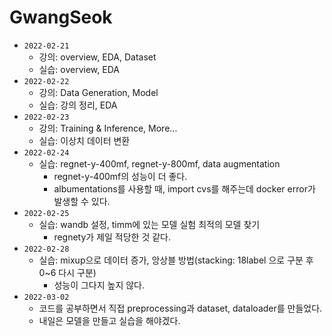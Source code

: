 # GwangSeok

* `2022-02-21`
  * 강의: overview, EDA, Dataset
  * 실습: overview, EDA
* `2022-02-22`
  * 강의: Data Generation, Model
  * 실습: 강의 정리, EDA
* `2022-02-23`
  * 강의: Training & Inference,  More...
  * 실습: 이상치 데이터 변환
* `2022-02-24`
  * 실습: regnet-y-400mf, regnet-y-800mf, data augmentation
      * regnet-y-400mf의 성능이 더 좋다.
      * albumentations를 사용할 때, import cvs를 해주는데 docker error가 발생할 수 있다.
* `2022-02-25`
    * 실습: wandb 설정, timm에 있는 모델 실험 최적의 모델 찾기
        * regnety가 제일 적당한 것 같다.
* `2022-02-28`
    * 실습: mixup으로 데이터 증가, 앙상블 방법(stacking: 18label 으로 구분 후 0~6 다시 구분)
        * 성능이 그다지 높지 않다.
* `2022-03-02`
    * 코드를 공부하면서 직접 preprocessing과 dataset, dataloader를 만들었다.
    * 내일은 모델을 만들고 실습을 해야겠다.